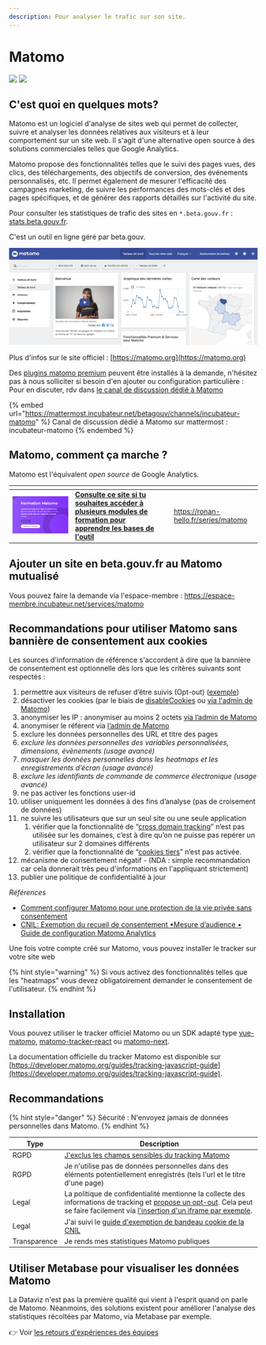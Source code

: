 ```yaml
---
description: Pour analyser le trafic sur son site.
---
```


# Matomo

[![](https://img.shields.io/badge/sanity\_check-B-green)](https://sanity-check.numericite.eu/posts/3034a20a-dafd-4349-98da-14e5344fb13d) ![](https://img.shields.io/badge/open-source-green)

## C'est quoi en quelques mots?

Matomo est un logiciel d'analyse de sites web qui permet de collecter, suivre et analyser les données relatives aux visiteurs et à leur comportement sur un site web. Il s'agit d'une alternative open source à des solutions commerciales telles que Google Analytics.

Matomo propose des fonctionnalités telles que le suivi des pages vues, des clics, des téléchargements, des objectifs de conversion, des événements personnalisés, etc. Il permet également de mesurer l'efficacité des campagnes marketing, de suivre les performances des mots-clés et des pages spécifiques, et de générer des rapports détaillés sur l'activité du site.

Pour consulter les statistiques de trafic des sites en `*.beta.gouv.fr` : [stats.beta.gouv.fr](https://stats.beta.gouv.fr/index.php?module=MultiSites\&action=index\&idSite=1\&period=day\&date=yesterday).

C'est un outil en ligne géré par beta.gouv.

![matomo - home](../../.gitbook/assets/matomo-home.png)

Plus d'infos sur le site officiel : [https://matomo.org](https://matomo.org)

Des [plugins matomo premium](https://plugins.matomo.org/premium) peuvent être installés à la demande, n'hésitez pas à nous solliciter si besoin d'en ajouter ou configuration particulière : Pour en discuter, rdv dans [le canal de discussion dédié à Matomo](https://mattermost.incubateur.net/betagouv/channels/incubateur-matomo)

{% embed url="https://mattermost.incubateur.net/betagouv/channels/incubateur-matomo" %}
Canal de discussion dédié à Matomo sur mattermost : incubateur-matomo
{% endembed %}


## Matomo, comment ça marche ?

Matomo est l'équivalent _open source_ de Google Analytics.

<table data-card-size="large" data-view="cards"><thead><tr><th></th><th></th><th></th><th data-hidden data-card-target data-type="content-ref"></th></tr></thead><tbody><tr><td><img src="../../.gitbook/assets/image (26).png" alt="" data-size="original"></td><td><a href="https://ronan-hello.fr/series/matomo"><strong>Consulte ce site si tu souhaites accéder à plusieurs modules de formation pour apprendre les bases de l'outil</strong></a></td><td></td><td><a href="https://ronan-hello.fr/series/matomo">https://ronan-hello.fr/series/matomo</a></td></tr></tbody></table>

## Ajouter un site en beta.gouv.fr au Matomo mutualisé

Vous pouvez faire la demande via l'espace-membre : https://espace-membre.incubateur.net/services/matomo

## Recommandations pour utiliser Matomo sans bannière de consentement aux cookies

Les sources d'information de référence s'accordent à dire que la bannière de consentement est optionnelle dès lors que les critères suivants sont respectés :

1. permettre aux visiteurs de refuser d’être suivis (Opt-out) ([exemple](https://developer.matomo.org/guides/tracking-javascript-guide#optional-creating-a-custom-opt-out-form))
2. désactiver les cookies (par le biais de [disableCookies](https://fr.matomo.org/faq/general/faq\_157/#disable-cookies-for-a-specific-site-when-you-are-using-matomo-on-premise-or-matomo-cloud) ou [via l'admin de Matomo](https://fr.matomo.org/faq/general/faq\_157/#if-you-are-using-matomo-tag-manager))
3. anonymiser les IP : anonymiser au moins 2 octets [via l’admin de Matomo](https://matomo.org/faq/general/configure-privacy-settings-in-matomo/)
4. anonymiser le référent via [l’admin de Matomo](https://fr.matomo.org/faq/how-to/how-do-i-anonymize-the-referrer-information/)
5. exclure les données personnelles des URL et titre des pages
6. _exclure les données personnelles des variables personnalisées, dimensions, évènements (usage avancé)_
7. _masquer les données personnelles dans les heatmaps et les enregistrements d’écran (usage avancé)_
8. _exclure les identifiants de commande de commerce électronique (usage avancé)_
9. ne pas activer les fonctions user-id
10. utiliser uniquement les données à des fins d’analyse (pas de croisement de données)
11. ne suivre les utilisateurs que sur un seul site ou une seule application
    1. vérifier que la fonctionnalité de “[cross domain tracking](https://matomo.org/faq/how-to/faq\_23654/)” n’est pas utilisée sur les domaines, c’est à dire qu’on ne puisse pas repérer un utilisateur sur 2 domaines différents
    2. vérifier que la fonctionnalité de “[cookies tiers](https://matomo.org/faq/how-to/faq\_118/)” n’est pas activée.
12. mécanisme de consentement négatif - (NDA : simple recommandation car cela donnerait très peu d'informations en l'appliquant strictement)
13. publier une politique de confidentialité à jour

_Références_

* [Comment configurer Matomo pour une protection de la vie privée sans consentement](https://fr.matomo.org/faq/how-do-i-use-matomo-analytics-without-consent-or-cookie-banner/#comment-configurer-matomo-pour-une-protection-de-la-vie-privee-sans-consentement)
* [CNIL: Exemption du recueil de consentement •Mesure d’audience • Guide de configuration Matomo Analytics](https://www.cnil.fr/sites/cnil/files/atoms/files/matomo\_analytics\_-\_exemption\_-\_guide\_de\_configuration.pdf)

Une fois votre compte créé sur Matomo, vous pouvez installer le tracker sur votre site web

{% hint style="warning" %}
Si vous activez des fonctionnalités telles que les "heatmaps" vous devez obligatoirement demander le consentement de l'utilisateur.
{% endhint %}

## Installation

Vous pouvez utiliser le tracker officiel Matomo ou un SDK adapté type [vue-matomo](https://www.npmjs.com/package/vue-matomo), [matomo-tracker-react](https://www.npmjs.com/package/@datapunt/matomo-tracker-react) ou [matomo-next](https://www.npmjs.com/package/@socialgouv/matomo-next).

La documentation officielle du tracker Matomo est disponible sur [https://developer.matomo.org/guides/tracking-javascript-guide](https://developer.matomo.org/guides/tracking-javascript-guide).

## Recommandations

{% hint style="danger" %}
Sécurité : N'envoyez jamais de données personnelles dans Matomo.
{% endhint %}

| Type         | Description                                                                                                                                                                                                                                                                                                                                                                                                           |
| ------------ | --------------------------------------------------------------------------------------------------------------------------------------------------------------------------------------------------------------------------------------------------------------------------------------------------------------------------------------------------------------------------------------------------------------------- |
| RGPD         | [J'exclus les champs sensibles du tracking Matomo](https://matomo.org/faq/heatmap-session-recording/faq\_24214/)                                                                                                                                                                                                                                                                                                      |
| RGPD         | Je n'utilise pas de données personnelles dans des éléments potentiellement enregistrés (tels l'url et le titre d'une page)                                                                                                                                                                                                                                                                                            |
| Legal        | La politique de confidentialité mentionne la collecte des informations de tracking et [propose un opt-out](https://fr.matomo.org/faq/general/faq\_20000/). Cela peut se faire facilement via [l'insertion d'un iframe par exemple](https://github.com/SocialGouv/code-du-travail-numerique/blob/68974a92bb034317eaa5b29454040ebe83770b19/packages/code-du-travail-frontend/pages/politique-confidentialite.tsx#L203). |
| Legal        | J'ai suivi le [guide d'exemption de bandeau cookie de la CNIL](https://www.cnil.fr/sites/cnil/files/atoms/files/matomo\_analytics\_-\_exemption\_-\_guide\_de\_configuration.pdf)                                                                                                                                                                                                                                     |
| Transparence | Je rends mes statistiques Matomo publiques                                                                                                                                                                                                                                                                                                                                                                            |

## Utiliser Metabase pour visualiser les données Matomo

La Dataviz n'est pas la première qualité qui vient à l'esprit quand on parle de Matomo. Néanmoins, des solutions existent pour améliorer l'analyse des statistiques récoltées par Matomo, via Metabase par exemple. 

👉 Voir [les retours d'expériences des équipes](TODO)


